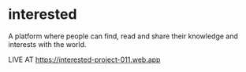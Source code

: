 # interested

A platform where people can find, read and share their knowledge and interests with the world.


LIVE AT https://interested-project-011.web.app

